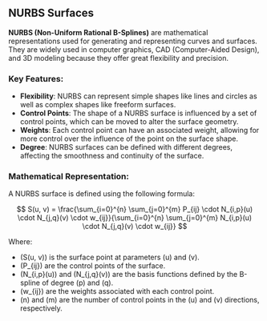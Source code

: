 ## NURBS Surfaces

**NURBS (Non-Uniform Rational B-Splines)** are mathematical representations used for generating and representing curves and surfaces. They are widely used in computer graphics, CAD (Computer-Aided Design), and 3D modeling because they offer great flexibility and precision.

### Key Features:

- **Flexibility**: NURBS can represent simple shapes like lines and circles as well as complex shapes like freeform surfaces.
- **Control Points**: The shape of a NURBS surface is influenced by a set of control points, which can be moved to alter the surface geometry.
- **Weights**: Each control point can have an associated weight, allowing for more control over the influence of the point on the surface shape.
- **Degree**: NURBS surfaces can be defined with different degrees, affecting the smoothness and continuity of the surface.

### Mathematical Representation:

A NURBS surface is defined using the following formula:

$$
S(u, v) = \frac{\sum_{i=0}^{n} \sum_{j=0}^{m} P_{ij} \cdot N_{i,p}(u) \cdot N_{j,q}(v) \cdot w_{ij}}{\sum_{i=0}^{n} \sum_{j=0}^{m} N_{i,p}(u) \cdot N_{j,q}(v) \cdot w_{ij}}
$$

Where:

- \(S(u, v)\) is the surface point at parameters \(u\) and \(v\).
- \(P_{ij}\) are the control points of the surface.
- \(N_{i,p}(u)\) and \(N_{j,q}(v)\) are the basis functions defined by the B-spline of degree \(p\) and \(q\).
- \(w_{ij}\) are the weights associated with each control point.
- \(n\) and \(m\) are the number of control points in the \(u\) and \(v\) directions, respectively.
